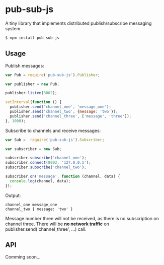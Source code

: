 pub-sub-js
==========
A tiny library that implements distributed publish/subscribe messaging system.

```bash
$ npm install pub-sub-js
```

## Usage

Publish messages:

```js
var Pub = require('pub-sub-js').Publisher;

var publisher = new Pub;

publisher.listen(8002);

setInterval(function () {
  publisher.send('channel_one', 'message_one');
  publisher.send('channel_two', {message: 'two'});
  publisher.send('channel_three', ['message', 'three']);
}, 1000);
```

Subscribe to channels and receive messages:

```js
var Sub =  require('pub-sub-js').Subscriber;

var subscriber = new Sub;

subscriber.subscribe('channel_one');
subscriber.connect(8002, '127.0.0.1');
subscriber.subscribe('channel_two');

subscriber.on('message', function (channel, data) {
  console.log(channel, data);
});
```

Output:

```
channel_one message_one
channel_two { message: 'two' }
```

Message number three will not be received, as there is no subscription on channel three. There will be **no network traffic** on publisher.send('channel_three', ...) call.

## API

Comming soon...
